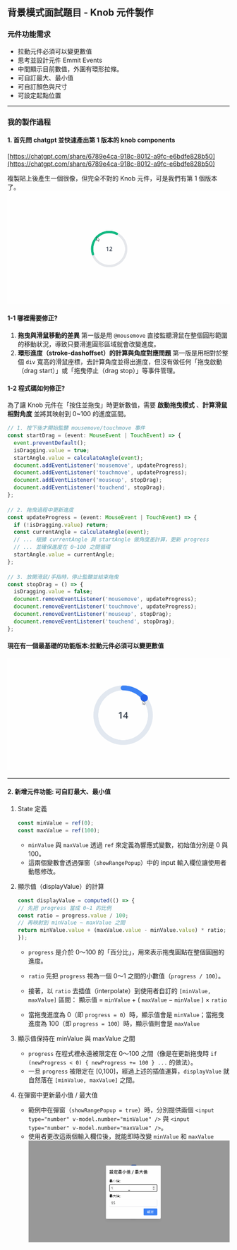 ## 背景模式面試題目 - Knob 元件製作

### 元件功能需求
- 拉動元件必須可以變更數值
- 思考並設計元件 Emmit Events
- 中間顯示目前數值，外圍有環形拉條。
- 可自訂最大、最小值
- 可自訂顏色與尺寸
- 可設定起點位置

---

### 我的製作過程

#### 1. 首先問 chatgpt 並快速產出第 1 版本的 knob components
[https://chatgpt.com/share/6789e4ca-918c-8012-a9fc-e6bdfe828b50](https://chatgpt.com/share/6789e4ca-918c-8012-a9fc-e6bdfe828b50)

複製貼上後產生一個很像，但完全不對的 Knob 元件，可是我們有第 1 個版本了。  
![image](https://github.com/jasonlin1993/KnobComponents/blob/main/knob.gif)

#### 1-1 哪裡需要修正?
1. **拖曳與滑鼠移動的差異**
   第一版是用 `@mousemove` 直接監聽滑鼠在整個圓形範圍的移動狀況，導致只要滑進圓形區域就會改變進度。
2. **環形進度（stroke-dashoffset）的計算與角度對應問題**
   第一版是用相對於整個 `div` 寬高的滑鼠座標，去計算角度並得出進度，但沒有做任何「拖曳啟動（drag start）」或「拖曳停止（drag stop）」等事件管理。

#### 1-2 程式碼如何修正?
為了讓 Knob 元件在「按住並拖曳」時更新數值，需要 **啟動拖曳模式** 、**計算滑鼠相對角度** 並將其映射到 0~100 的進度區間。

```ts
// 1. 按下後才開始監聽 mousemove/touchmove 事件
const startDrag = (event: MouseEvent | TouchEvent) => {
  event.preventDefault();
  isDragging.value = true;
  startAngle.value = calculateAngle(event);
  document.addEventListener('mousemove', updateProgress);
  document.addEventListener('touchmove', updateProgress);
  document.addEventListener('mouseup', stopDrag);
  document.addEventListener('touchend', stopDrag);
};

// 2. 拖曳過程中更新進度
const updateProgress = (event: MouseEvent | TouchEvent) => {
  if (!isDragging.value) return;
  const currentAngle = calculateAngle(event);
  // ... 根據 currentAngle 與 startAngle 做角度差計算，更新 progress
  // ... 並確保進度在 0~100 之間循環
  startAngle.value = currentAngle;
};

// 3. 放開滑鼠/手指時，停止監聽並結束拖曳
const stopDrag = () => {
  isDragging.value = false;
  document.removeEventListener('mousemove', updateProgress);
  document.removeEventListener('touchmove', updateProgress);
  document.removeEventListener('mouseup', stopDrag);
  document.removeEventListener('touchend', stopDrag);
};
```

#### 現在有一個最基礎的功能版本:拉動元件必須可以變更數值
![image](https://github.com/jasonlin1993/KnobComponents/blob/main/knob1.gif)

---

#### 2. 新增元件功能: 可自訂最大、最小值
1. State 定義
   ```ts
   const minValue = ref(0);
   const maxValue = ref(100);
   ```
   - `minValue` 與 `maxValue` 透過 `ref` 來定義為響應式變數，初始值分別是 0 與 100。
   - 這兩個變數會透過彈窗（`showRangePopup`）中的 input 輸入欄位讓使用者動態修改。

2. 顯示值（displayValue）的計算
   ```ts
   const displayValue = computed(() => {
   // 先把 progress 當成 0~1 的比例
   const ratio = progress.value / 100;
   // 再映射到 minValue ~ maxValue 之間
   return minValue.value + (maxValue.value - minValue.value) * ratio;
   });
   ```
   - `progress` 是介於 0～100 的「百分比」，用來表示拖曳圓點在整個圓圈的進度。
   
   - `ratio` 先把 `progress` 視為一個 0～1 之間的小數值（`progress / 100`）。
   - 接著，以 `ratio` 去插值（interpolate）到使用者自訂的 `[minValue, maxValue]` 區間：
     顯示值 = `minValue` + ( `maxValue` − `minValue` ) × `ratio`
   - 當拖曳進度為 0（即 `progress = 0`）時，顯示值會是 `minValue`；當拖曳進度為 100（即 `progress = 100`）時，顯示值則會是 `maxValue`
3. 顯示值保持在 minValue 與 maxValue 之間
   -  `progress` 在程式裡永遠被限定在 0～100 之間（像是在更新拖曳時 `if (newProgress < 0) { newProgress += 100 } ...` 的做法）。
   -  一旦 `progress` 被限定在 [0,100]，經過上述的插值運算，`displayValue` 就自然落在 `[minValue, maxValue]` 之間。
4. 在彈窗中更新最小值 / 最大值
   - 範例中在彈窗（`showRangePopup = true`）時，分別提供兩個 `<input type="number" v-model.number="minValue" />` 與 `<input type="number" v-model.number="maxValue" />`。
   - 使用者更改這兩個輸入欄位後，就能即時改變 `minValue` 和 `maxValue`
![image](https://github.com/jasonlin1993/KnobComponents/blob/main/knob2.gif)


